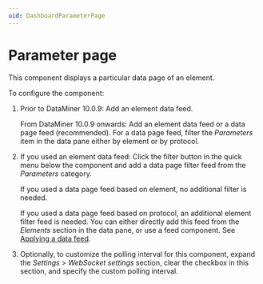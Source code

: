 ```yaml
---
uid: DashboardParameterPage
---
```


# Parameter page

This component displays a particular data page of an element.

To configure the component:

1. Prior to DataMiner 10.0.9: Add an element data feed.

   From DataMiner 10.0.9 onwards: Add an element data feed or a data page feed (recommended). For a data page feed, filter the *Parameters* item in the data pane either by element or by protocol.

1. If you used an element data feed: Click the filter button in the quick menu below the component and add a data page filter feed from the *Parameters* category.

   If you used a data page feed based on element, no additional filter is needed.

   If you used a data page feed based on protocol, an additional element filter feed is needed. You can either directly add this feed from the *Elements* section in the data pane, or use a feed component. See [Applying a data feed](xref:Apply_Data_Feed).

1. Optionally, to customize the polling interval for this component, expand the *Settings* \> *WebSocket settings* section, clear the checkbox in this section, and specify the custom polling interval.
